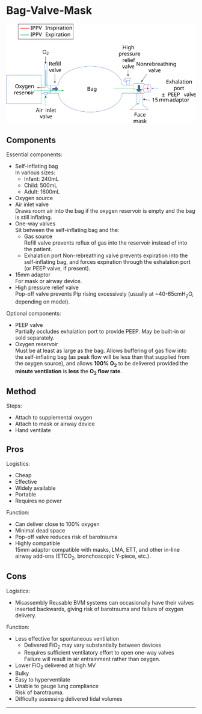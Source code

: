 # Bag-Valve-Mask

<img src="\resources\bvm.svg">

## Components
Essential components:
* Self-inflating bag  
In various sizes:
	* Infant: 240mL
	* Child: 500mL
	* Adult: 1600mL
* Oxygen source
* Air inlet valve  
Draws room air into the bag if the oxygen reservoir is empty and the bag is still inflating.
* One-way valves  
Sit between the self-inflating bag and the:
	* Gas source  
	Refill valve prevents reflux of gas into the reservoir instead of into the patient.
	* Exhalation port
	Non-rebreathing valve prevents expiration into the self-inflating bag, and forces expiration through the exhalation port (or PEEP valve, if present).
* 15mm adaptor  
For mask or airway device.
* High pressure relief valve  
Pop-off valve prevents Pip rising excessively (usually at ~40-65cmH<sub>2</sub>O, depending on model).



Optional components:
* PEEP valve  
Partially occludes exhalation port to provide PEEP. May be built-in or sold separately.
* Oxygen reservoir  
Must be at least as large as the bag. Allows buffering of gas flow into the self-inflating bag (as peak flow will be less than that supplied from the oxygen source), and allows **100% O<sub>2</sub>** to be delivered provided the **minute ventilation** is **less** the **O<sub>2</sub> flow rate**.


## Method
Steps:
* Attach to supplemental oxygen
* Attach to mask or airway device
* Hand ventilate


## Pros
Logistics:
* Cheap
* Effective
* Widely available
* Portable
* Requires no power



Function:
* Can deliver close to 100% oxygen
* Minimal dead space
* Pop-off valve reduces risk of barotrauma
* Highly compatible  
15mm adaptor compatible with masks, LMA, ETT, and other in-line airway add-ons (ETCO<sub>2</sub>, bronchoscopic Y-piece, etc.).



## Cons
Logistics:
* Misassembly
Reusable BVM systems can occasionally have their valves inserted backwards, giving risk of barotrauma and failure of oxygen delivery.



Function:
* Less effective for spontaneous ventilation
	* Delivered FiO<sub>2</sub> may vary substantially between devices
	* Requires sufficient ventilatory effort to open one-way valves  
	Failure will result in air entrainment rather than oxygen.
* Lower FiO<sub>2</sub> delivered at high MV
* Bulky
* Easy to hyperventilate
* Unable to gauge lung compliance  
Risk of barotrauma.
* Difficulty assessing delivered tidal volumes



---
